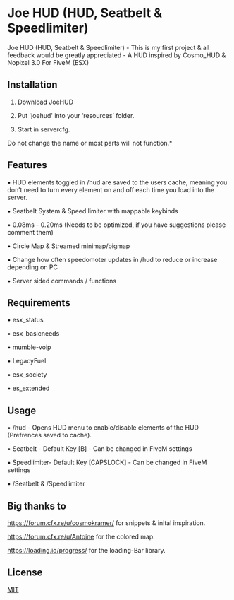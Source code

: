 # Joe HUD (HUD, Seatbelt & Speedlimiter)

Joe HUD (HUD, Seatbelt & Speedlimiter) - This is my first project & all feedback would be greatly appreciated - A HUD inspired by Cosmo_HUD & Nopixel 3.0 For FiveM (ESX)

## Installation

1. Download JoeHUD

2. Put 'joehud' into your ‘resources’ folder.

3. Start in servercfg.

Do not change the name or most parts will not function.*

## Features

• HUD elements toggled in /hud are saved to the users cache, meaning you don’t need to turn every element on and off each time you load into the server.

• Seatbelt System & Speed limiter with mappable keybinds

• 0.08ms - 0.20ms (Needs to be optimized, if you have suggestions please comment them)

• Circle Map & Streamed minimap/bigmap

• Change how often speedomoter updates in /hud to reduce or increase depending on PC

• Server sided commands / functions

## Requirements

• esx_status

• esx_basicneeds

• mumble-voip

• LegacyFuel

• esx_society

• es_extended

## Usage
• /hud - Opens HUD menu to enable/disable elements of the HUD (Prefrences saved to cache).

• Seatbelt - Default Key [B] - Can be changed in FiveM settings

• Speedlimiter- Default Key [CAPSLOCK] - Can be changed in FiveM settings

• /Seatbelt & /Speedlimiter

## Big thanks to
https://forum.cfx.re/u/cosmokramer/ for snippets & inital inspiration.

https://forum.cfx.re/u/Antoine for the colored map.

https://loading.io/progress/ for the loading-Bar library.


## License
[MIT](https://choosealicense.com/licenses/mit/)
